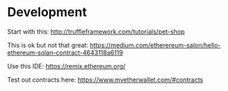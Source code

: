 # Development

Start with this: http://truffleframework.com/tutorials/pet-shop

This is ok but not that great: https://medium.com/etherereum-salon/hello-ethereum-solan-contract-4643118a6119

Use this IDE: https://remix.ethereum.org/

Test out contracts here: https://www.myetherwallet.com/#contracts
